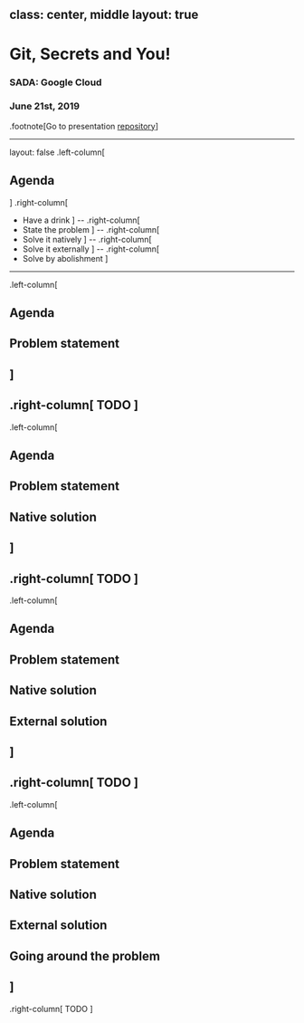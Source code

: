 class: center, middle
layout: true
---
# Git, Secrets and You!

### SADA: Google Cloud

### June 21st, 2019

.footnote[Go to presentation [repository](https://github.com/smaslennikov/sada-beer-and-learn-1/)]

---
layout: false
.left-column[
## Agenda
]
.right-column[
 - Have a drink
]
--
.right-column[
 - State the problem
]
--
.right-column[
 - Solve it natively
]
--
.right-column[
 - Solve it externally
]
--
.right-column[
 - Solve by abolishment
]
---
.left-column[
 ## Agenda
 ## Problem statement
]
--
.right-column[
TODO
]
---
.left-column[
 ## Agenda
 ## Problem statement
 ## Native solution
]
--
.right-column[
TODO
]
---
.left-column[
 ## Agenda
 ## Problem statement
 ## Native solution
 ## External solution
]
--
.right-column[
TODO
]
---
.left-column[
 ## Agenda
 ## Problem statement
 ## Native solution
 ## External solution
 ## Going around the problem
]
--
.right-column[
TODO
]
